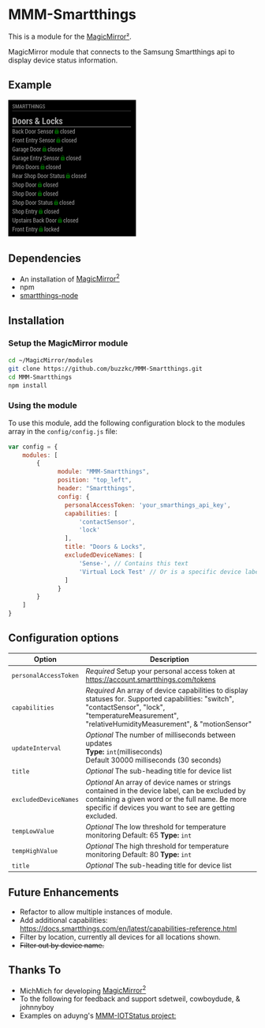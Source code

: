# MMM-Smartthings

This is a module for the [MagicMirror²](https://github.com/MichMich/MagicMirror/).

MagicMirror module that connects to the Samsung Smartthings api to display device status information.

## Example

![](./images/MMM-Smarthings.png)

## Dependencies

* An installation of [MagicMirror<sup>2</sup>](https://github.com/MichMich/MagicMirror)
* npm
* [smartthings-node](https://www.npmjs.com/package/smartthings-node)

## Installation
### Setup the MagicMirror module
```bash
cd ~/MagicMirror/modules
git clone https://github.com/buzzkc/MMM-Smartthings.git
cd MMM-Smartthings
npm install
```

### Using the module

To use this module, add the following configuration block to the modules array in the `config/config.js` file:
```js
var config = {
    modules: [
        {
              module: "MMM-Smartthings",
              position: "top_left",
              header: "Smartthings",
              config: {
                personalAccessToken: 'your_smarthings_api_key',
                capabilities: [
                    'contactSensor',
                    'lock'
                ],
                title: "Doors & Locks",
                excludedDeviceNames: [
                    'Sense-', // Contains this text
                    'Virtual Lock Test' // Or is a specific device label
                ]
              }
        }
    ]
}
```

## Configuration options

| Option                | Description
|-----------------      |-----------
| `personalAccessToken` | *Required* Setup your personal access token at https://account.smartthings.com/tokens
| `capabilities`        | *Required* An array of device capabilities to display statuses for. Supported capabilities: "switch", "contactSensor", "lock", "temperatureMeasurement", "relativeHumidityMeasurement", & "motionSensor"
| `updateInterval`      | *Optional* The number of milliseconds between updates<br>**Type:** `int`(milliseconds) <br>Default 30000 milliseconds (30 seconds)
| `title`               | *Optional* The sub-heading title for device list
| `excludedDeviceNames` | *Optional* An array of device names or strings contained in the device label, can be excluded by containing a given word or the full name. Be more specific if devices you want to see are getting excluded.
| `tempLowValue`        | *Optional* The low threshold for temperature monitoring Default: 65 **Type:** `int`
| `tempHighValue`       | *Optional* The high threshold for temperature monitoring Default: 80 **Type:** `int`
| `title`               | *Optional* The sub-heading title for device list


## Future Enhancements
* Refactor to allow multiple instances of module.
* Add additional capabilities: https://docs.smartthings.com/en/latest/capabilities-reference.html
* Filter by location, currently all devices for all locations shown.
* ~~Filter out by device name.~~


## Thanks To
* MichMich for developing [MagicMirror<sup>2</sup>](https://github.com/MichMich/MagicMirror)
* To the following for feedback and support sdetweil, cowboydude, & johnnyboy
* Examples on aduyng's [MMM-IOTStatus project:](https://github.com/aduyng/MMM-IOTStatus)
